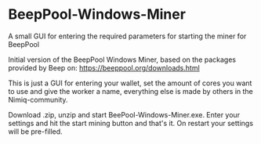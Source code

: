 # BeepPool-Windows-Miner
A small GUI for entering the required parameters for starting the miner for BeepPool

Initial version of the BeepPool Windows Miner, based on the packages provided by Beep on: https://beeppool.org/downloads.html

This is just a GUI for entering your wallet, set the amount of cores you want to use and give the worker a name, everything else is made by others in the Nimiq-community.

Download .zip, unzip and start BeePool-Windows-Miner.exe. Enter your settings and hit the start mining button and that's it. On restart your settings will be pre-filled.
